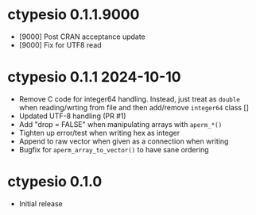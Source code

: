 
# ctypesio 0.1.1.9000

* [9000] Post CRAN acceptance update
* [9000] Fix for UTF8 read

# ctypesio 0.1.1  2024-10-10

* Remove C code for integer64 handling. Instead, just treat as `double` 
  when reading/wrting from file and then add/remove `integer64` class []
* Updated UTF-8 handling (PR #1)
* Add "drop = FALSE" when manipulating arrays with `aperm_*()`
* Tighten up error/test when writing hex as integer
* Append to raw vector when given as a connection when writing
* Bugfix for `aperm_array_to_vector()` to have sane ordering

# ctypesio 0.1.0

* Initial release
